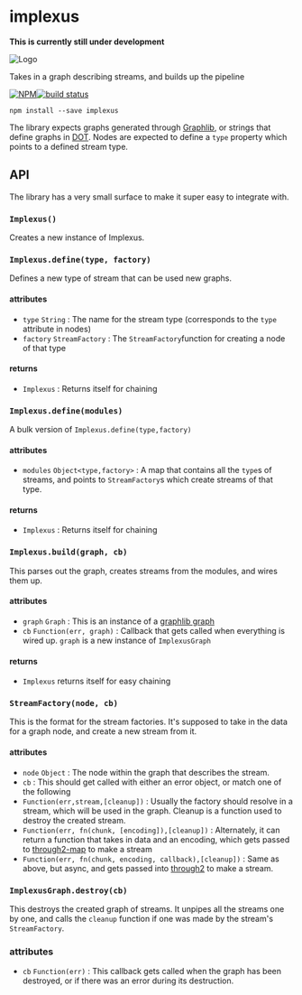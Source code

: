 implexus
========

**This is currently still under development**

![Logo](https://rawgit.com/RangerMauve/implexus-logo/master/logo.svg)

Takes in a graph describing streams, and builds up the pipeline

[![NPM](https://nodei.co/npm/implexus.png)](https://nodei.co/npm/implexus/)[![build status](https://secure.travis-ci.org/RangerMauve/implexus.png)](http://travis-ci.org/RangerMauve/implexus)

```
npm install --save implexus
```

The library expects graphs generated through [Graphlib](https://github.com/cpettitt/graphlib/wiki), or strings that define graphs in [DOT](http://www.graphviz.org/content/dot-language). Nodes are expected to define a `type` property which points to a defined stream type.

API
---

The library has a very small surface to make it super easy to integrate with.

### `Implexus()`

Creates a new instance of Implexus.

### `Implexus.define(type, factory)`

Defines a new type of stream that can be used new graphs.

#### attributes

-	`type` `String` : The name for the stream type (corresponds to the `type` attribute in nodes)
-	`factory` `StreamFactory` : The `StreamFactory`function for creating a node of that type

#### returns

-	`Implexus` : Returns itself for chaining

### `Implexus.define(modules)`

A bulk version of `Implexus.define(type,factory)`

#### attributes

-	`modules` `Object<type,factory>` : A map that contains all the `type`s of streams, and points to `StreamFactory`s which create streams of that type.

#### returns

-	`Implexus` : Returns itself for chaining

### `Implexus.build(graph, cb)`

This parses out the graph, creates streams from the modules, and wires them up.

#### attributes

-	`graph` `Graph` : This is an instance of a [graphlib graph](https://github.com/cpettitt/graphlib/wiki/API-Reference#graph-api)
-	`cb` `Function(err, graph)` : Callback that gets called when everything is wired up. `graph` is a new instance of `ImplexusGraph`

#### returns

-	`Implexus` returns itself for easy chaining

### `StreamFactory(node, cb)`

This is the format for the stream factories. It's supposed to take in the data for a graph node, and create a new stream from it.

#### attributes

-	`node` `Object` : The node within the graph that describes the stream.
-	`cb` : This should get called with either an error object, or match one of the following
-	`Function(err,stream,[cleanup])` : Usually the factory should resolve in a stream, which will be used in the graph. Cleanup is a function used to destroy the created stream.
-	`Function(err, fn(chunk, [encoding]),[cleanup])` : Alternately, it can return a function that takes in data and an encoding, which gets passed to [through2-map](https://www.npmjs.com/package/through2-map) to make a stream
-	`Function(err, fn(chunk, encoding, callback),[cleanup])` : Same as above, but async, and gets passed into [through2](https://www.npmjs.com/package/through2) to make a stream.

### `ImplexusGraph.destroy(cb)`

This destroys the created graph of streams. It unpipes all the streams one by one, and calls the `cleanup` function if one was made by the stream's `StreamFactory`.

### attributes

-	`cb` `Function(err)` : This callback gets called when the graph has been destroyed, or if there was an error during its destruction.
